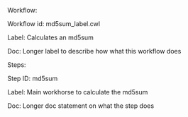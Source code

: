 Workflow: 

Workflow id: md5sum_label.cwl

Label: Calculates an md5sum

Doc: Longer label to describe how what this workflow does

Steps: 

Step ID: md5sum

Label: Main workhorse to calculate the md5sum

Doc: Longer doc statement on what the step does

